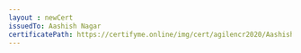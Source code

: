 ```yaml
--- 
layout : newCert 
issuedTo: Aashish Nagar 
certificatePath: https://certifyme.online/img/cert/agilencr2020/AashishNagar_9d7e2.png
--- 
```

